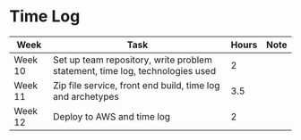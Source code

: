 # Time Log

| Week | Task | Hours| Note |
|------|------|------|------|
| Week 10 | Set up team repository, write problem statement, time log, technologies used| 2| 
| Week 11 | Zip file service, front end build, time log and archetypes| 3.5| 
| Week 12 | Deploy to AWS and time log| 2| 





